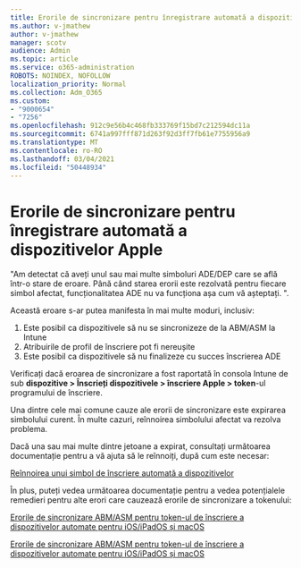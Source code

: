 ```yaml
---
title: Erorile de sincronizare pentru înregistrare automată a dispozitivelor Apple
ms.author: v-jmathew
author: v-jmathew
manager: scotv
audience: Admin
ms.topic: article
ms.service: o365-administration
ROBOTS: NOINDEX, NOFOLLOW
localization_priority: Normal
ms.collection: Adm_O365
ms.custom:
- "9000654"
- "7256"
ms.openlocfilehash: 912c9e56b4c468fb333769f15bd7c212594dc11a
ms.sourcegitcommit: 6741a997fff871d263f92d3ff7fb61e7755956a9
ms.translationtype: MT
ms.contentlocale: ro-RO
ms.lasthandoff: 03/04/2021
ms.locfileid: "50448934"
---
```

# <a name="apple-automatic-device-enrollment-sync-errors"></a>Erorile de sincronizare pentru înregistrare automată a dispozitivelor Apple

"Am detectat că aveți unul sau mai multe simboluri ADE/DEP care se află într-o stare de eroare. Până când starea erorii este rezolvată pentru fiecare simbol afectat, funcționalitatea ADE nu va funcționa așa cum vă așteptați. ".

Această eroare s-ar putea manifesta în mai multe moduri, inclusiv:

1. Este posibil ca dispozitivele să nu se sincronizeze de la ABM/ASM la Intune
2. Atribuirile de profil de înscriere pot fi nereușite
3. Este posibil ca dispozitivele să nu finalizeze cu succes înscrierea ADE

Verificați dacă eroarea de sincronizare a fost raportată în consola Intune de sub **dispozitive > Înscrieți dispozitivele > înscriere Apple > token**-ul programului de înscriere.

Una dintre cele mai comune cauze ale erorii de sincronizare este expirarea simbolului curent. În multe cazuri, reînnoirea simbolului afectat va rezolva problema.

Dacă una sau mai multe dintre jetoane a expirat, consultați următoarea documentație pentru a vă ajuta să le reînnoiți, după cum este necesar:

[Reînnoirea unui simbol de înscriere automată a dispozitivelor](https://docs.microsoft.com/mem/intune/enrollment/device-enrollment-program-enroll-ios#renew-an-automated-device-enrollment-token)

În plus, puteți vedea următoarea documentație pentru a vedea potențialele remedieri pentru alte erori care cauzează erorile de sincronizare a tokenului:

[Erorile de sincronizare ABM/ASM pentru token-ul de înscriere a dispozitivelor automate pentru iOS/iPadOS și macOS](https://docs.microsoft.com/mem/intune/enrollment/troubleshoot-ios-enrollment-errors#sync-token-errors-between-intune-and-ade-dep)







[Erorile de sincronizare ABM/ASM pentru token-ul de înscriere a dispozitivelor automate pentru iOS/iPadOS și macOS](https://docs.microsoft.com/mem/intune/enrollment/troubleshoot-ios-enrollment-errors#resolutions-when-syncing-tokens-between-intune-and-abmasm-for-automated-device-enrollment)
